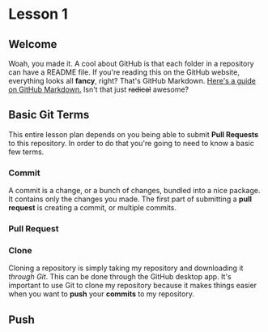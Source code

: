 # Lesson 1
## Welcome
Woah, you made it. A cool about GitHub is that each folder in a repository can have a README file. If you're reading this on the GitHub website, everything looks all **fancy**, right? That's GitHub Markdown. [Here's a guide on GitHub Markdown.](https://guides.github.com/features/mastering-markdown/) Isn't that just ~~radical~~ awesome?

## Basic Git Terms
This entire lesson plan depends on you being able to submit **Pull Requests** to this repository. In order to do that you're going to need to know a basic few terms.

### Commit
A commit is a change, or a bunch of changes, bundled into a nice package. It contains only the changes you made. The first part of submitting a **pull request** is creating a commit, or multiple commits.

### Pull Request


### Clone
Cloning a repository is simply taking my repository and downloading it *through Git*. This can be done through the GitHub desktop app. It's important to use Git to clone my repository because it makes things easier when you want to **push** your **commits** to my repository.


## Push
